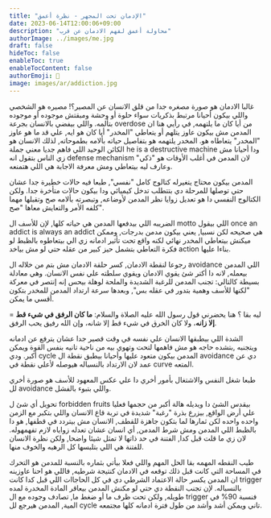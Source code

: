 ```yaml
---
title: "الإدمان تحت المجهر - نظرة أعمق"
date: 2023-06-14T12:00:06+09:00
description: "محاولة أعمق لفهم الادمان عن قرب"
authorImage: ../images/me.jpg
draft: false
hideToc: false
enableToc: true
enableTocContent: false
authorEmoji: 👺
image: images/ar/addiction.jpg
---
```


غالبا الادمان هو صورة مصغره جدا من قلق الانسان عن المصير؟! مصيره هو الشخصي واللي بيكون أحيانا مرتبط بذكريات سواء حلوة أو وحشة ومبقتش موجوده أو موجوده بتألمه.
واللي بيفضي بالانسان بجرعة overdose من أيا كان ما يلتهمه, في رأيي هنا ان المدمن مش بيكون عاوز يتلهم أو يتعاطي "المخدر" أيا كان هو ايه, علي قد ما هو عاوز "المخدر" يتعاطاه هو.
المخدر يلتهمه هو بتفاصيل حياته بألامه بطموحاته, لذلك الانسان هو الكائن الوحيد اللي فاهم جديا معني جملة he is a destructive machine ودا أحيانا مش زي الناس بتقول انه defense mechanism
لان المدمن في أغلب الأوقات هو "ذكي" وعارف ليه بيتعاطي ومش معرفة الاجابة هي اللي هتمنعه.

المدمن بيكون محتاج يتغيرله كتالوج كامل "نفسي", طبعا فيه حالات خطيرة جدا عشان حتي توصلها للمرحلة دي بتتطلب تدخل كيميائي ودا بيكون حالات متأخرة جدا.
ولكن الكتالوج النفسي دا هو تعديل زوايا  نظر المدمن لأوضاعه, وتبصرته بألامه صح وتقبلها مهما كلفه الأمر والتعايش معاها "صح".

الضريبه اللي بيدفعها المدمن هي حياته كلها, لإن للأسف ال motto اللي بيقول once an addict is always an addict هي صحيحه لكن نسبيا, يعني بيكون مدمن بدرجات, وممكن ميكنش بيتعاطي المخدر
نهائي لكنه واقع تحت تأثير ادمانه زي الي بيتعاطوه بالظبط لو فكرة التعاطي بتشمل حيز كبير من عقله حتي لو مش بياخد action بناءا عليها.

رجوعا لنقطة الادمان, كسر حلقة الادمان مش بتم من خلاله ال avoidance اللي المدمن بيعمله, لانه دا أكتر شئ يقوي الادمان ويقوي سلطته علي نفس الانسان.
وهي معادلة بسيطة كالتالي: تجنب المدمن للرغبة الشديدة والملحة لوهلة بيحس إنه إنتصر في معركة "لكنها للأسف وهمية بتدور في عقله بس", وبعدها سرعة ارتداد المدمن للمخدر بتكون أقسي ما يمكن.

= ليه بقا ؟
هنا يحضرني قول رسول الله عليه الصلاة والسلام:
**ما كان الرفق في شيء قط إلا زانه**، ولا كان الخرق في شيء قط إلا شانه، وإن الله رفيق يحب الرفق.

الشدة اللي بيطبقها الانسان علي نفسه في وقت قصير جدا عشان يترفع عن ادمانه ويتجنبه ,بتشده حاجه هو مش فاهمها لتحت وتهوي بيه من ناحية تانيه بنفس القوة ويمكن أكبر.
ودي cycle المدمن بيكون متعود عليها وأحيانا بيطبق نقطة ال avoidance دي عن عمد لان الارتداد بالنسباله هيوصله لأعلي نقطة في curve المتعه.

طبعا شغل النفس والاشتغال بأمور أخري دا علي عكس المعهود للأسف هو صورة أخري لل avoidance واللي بتبوء بالفشل.

تحويل أي شئ ل forbidden fruits بيقدس الشئ دا ويديله هالة أكبر من حجمها فعليا علي أرض الواقع, بيزرع بذرة "رغبة" شديدة في تربة قاع الانسان واللي بتكبر مع الزمن واحده واحده
لكن ثمارها لما بتكون جاهزة للقطف, الانسان مش بيتردد في قطفها, هو دا بالظبط اللي المدمن ومش شرط المدمن, أي انسان عشان تعدله زواياه لازم تفهمهوله.
لان زي ما قلت قبل كدا, الفتنة في حد ذاتها لا تمثل شيئا واضحا, ولكن نظرة الانسان للفتنة هي اللي بتلبسها كل الرهبه والخوف منها.

طيب النقطه المهمه بقا
الحل المهم واللي فعلا بيأتي بثماره بالنسبة للمدمن هو التحرك في المساحة التي كانت قبل ذلك توقعه في الادمان كنتيجة شرطيه, فاللي هو احنا عاوزينه ان المدمن يكسر حالة الاعتماد الشرطي دي في كل الحاجاات اللي قبل كدا كانت trigger بالنسباله.
لإن تجنب النقطة دي حتي لو مكنش المدمن بيعاقر المادة المخدرة لمده طويله, ولكن تحت ظرف ما أو ضغط ما, تصادف وجوده مع ال trigger فنسبة 90% في المية, المدمن هيرجع لل cycle تاني ويمكن أشد وأشد من طول فترة ادمانه كلها مجتمعه.
